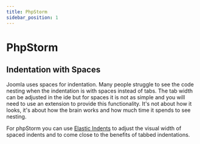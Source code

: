 ```yaml
---
title: PhpStorm
sidebar_position: 1
---
```

PhpStorm
========

## Indentation with Spaces
Joomla uses spaces for indentation. Many people struggle to see the code nesting when the indentation is with spaces instead of tabs. The tab width can be adjusted in the ide but for spaces it is not as simple and you will need to use an extension to provide this functionality. It's not about how it looks, it's about how the brain works and how much time it spends to see nesting.

For phpStorm you can use [Elastic Indents](https://plugins.jetbrains.com/plugin/14849-elastic-indents) to adjust the visual width of spaced indents and to come close to the benefits of tabbed indentations.
